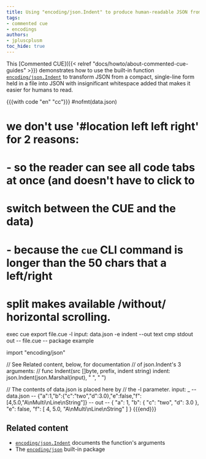 ```yaml
---
title: Using "encoding/json.Indent" to produce human-readable JSON from a file
tags:
- commented cue
- encodings
authors:
- jpluscplusm
toc_hide: true
---
```


This [Commented CUE]({{< relref "docs/howto/about-commented-cue-guides" >}})
demonstrates how to use the built-in function
[`encoding/json.Indent`](https://pkg.go.dev/cuelang.org/go/pkg/encoding/json#Indent)
to transform JSON from a compact, single-line form held in a file into JSON
with insignificant whitespace added that makes it easier for humans to read.

{{{with code "en" "cc"}}}
#nofmt(data.json)
# we don't use '#location left left right' for 2 reasons:
# - so the reader can see all code tabs at once (and doesn't have to click to
#   switch between the CUE and the data)
# - because the `cue` CLI command is longer than the 50 chars that a left/right
#   split makes available /without/ horizontal scrolling.

exec cue export file.cue -l input: data.json -e indent --out text
cmp stdout out
-- file.cue --
package example

import "encoding/json"

// See Related content, below, for documentation
// of json.Indent's 3 arguments:
//   func Indent(src []byte, prefix, indent string)
indent: json.Indent(json.Marshal(input), " ", "  ")

// The contents of data.json is placed here by
// the -l parameter.
input: _
-- data.json --
{"a":1,"b":{"c":"two","d":3.0},"e":false,"f":[4,5.0,"A\nMulti\nLine\nString"]}
-- out --
{
   "a": 1,
   "b": {
     "c": "two",
     "d": 3.0
   },
   "e": false,
   "f": [
     4,
     5.0,
     "A\nMulti\nLine\nString"
   ]
 }
{{{end}}}

## Related content

- [`encoding/json.Indent`](https://pkg.go.dev/cuelang.org/go/pkg/encoding/json#Indent)
  documents the function's arguments
- The [`encoding/json`](https://pkg.go.dev/cuelang.org/go/pkg/encoding/json) built-in package
